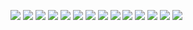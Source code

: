 ![](20201013-%20(1).png)
![](20201013-%20(2).png)
![](20201013-%20(3).png)
![](20201013-%20(4).png)
![](20201013-%20(5).png)
![](20201013-%20(6).png)
![](20201013-%20(7).png)
![](20201013-%20(8).png)
![](20201013-%20(9).png)
![](20201013-%20(10).png)
![](20201013-%20(11).png)
![](20201013-%20(12).png)
![](20201013-%20(13).png)
![](20201013-%20(14).png)